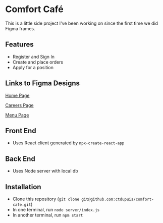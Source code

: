 # Comfort Café

This is a little side project I've been working on since the first time we did Figma frames.

## Features

- Register and Sign In
- Create and place orders
- Apply for a position

## Links to Figma Designs

[Home Page](https://www.figma.com/file/rNPn0P1IX3ILIya7gbZy9Z/Comfort-Caf%C3%A9?node-id=0%3A1)

[Careers Page](https://www.figma.com/file/rNPn0P1IX3ILIya7gbZy9Z/Comfort-Caf%C3%A9?node-id=3%3A52)

[Menu Page](https://www.figma.com/file/rNPn0P1IX3ILIya7gbZy9Z/Comfort-Caf%C3%A9?node-id=8%3A85)

## Front End

- Uses React client generated by `npx-create-react-app`


## Back End
- Uses Node server with local db

## Installation
- Clone this repository (`git clone git@github.com:ctdupuis/comfort-cafe.git`)
- In one terminal, run `node server/index.js`
- In another terminal, run `npm start`